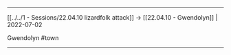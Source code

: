 ***

[[../../1 - Sessions/22.04.10 lizardfolk attack]] -> [[22.04.10 - Gwendolyn]] | 2022-07-02

Gwendolyn #town

***
